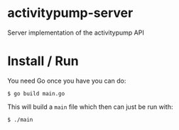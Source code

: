 # activitypump-server
Server implementation of the activitypump API

# Install / Run
You need Go once you have you can do:

`$ go build main.go`

This will build a `main` file which then can just be run with:

`$ ./main`
